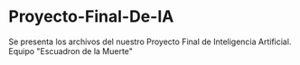 # Proyecto-Final-De-IA
Se presenta los archivos del nuestro Proyecto Final de Inteligencia Artificial.
Equipo "Escuadron de la Muerte"

